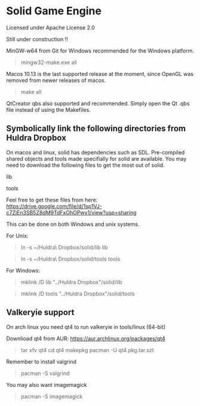 # Solid Game Engine

Licensed under Apache License 2.0

Still under construction !!

MinGW-w64 from Git for Windows recommended for the Windows platform.

> mingw32-make.exe all

Macos 10.13 is the last supported release at the moment, since OpenGL was removed from newer releases of macos.

> make all

QtCreator qbs also supported and recommended. Simply open the Qt .qbs file instead of using the Makefiles.

## Symbolically link the following directories from Huldra Dropbox

On macos and linux, solid has dependencies such as SDL. Pre-compiled shared objects and tools made specifially for solid are available. You may need to download the following files to get the most out of solid.

lib

tools

Feel free to get these files from here: https://drive.google.com/file/d/1sp1VJ-c7ZjEn3SB5Z8dM9TdFxOhOPwv1/view?usp=sharing

This can be done on both Windows and unix systems.

For Unix:

> ln -s ~/Huldra\ Dropbox/solid/lib lib

> ln -s ~/Huldra\ Dropbox/solid/tools tools

For Windows:

> mklink /D lib "../Huldra Dropbox"/solid/lib

> mklink /D tools "../Huldra Dropbox"/solid/tools

## Valkeryie support

On arch linux you need qt4 to run valkeryie in tools/linux (64-bit)

Downlioad qt4 from AUR: https://aur.archlinux.org/packages/qt4

> tar xfv qt4
> cd qt4
> makepkg
> pacman -U qt4.pkg.tar.szt

Remember to install valgrind

> pacman -S valgrind

You may also want imagemagick

> pacman -S imagemagick
